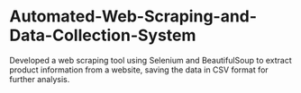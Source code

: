 # Automated-Web-Scraping-and-Data-Collection-System
Developed a web scraping tool using Selenium and BeautifulSoup to extract product information from a website, saving the  data in CSV format for further analysis.
